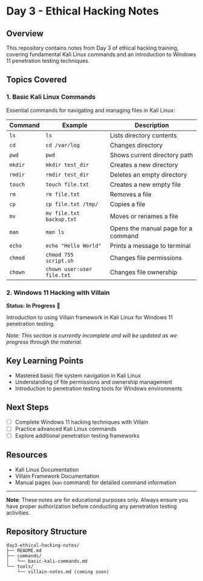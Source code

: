 # Day 3 - Ethical Hacking Notes

## Overview
This repository contains notes from Day 3 of ethical hacking training, covering fundamental Kali Linux commands and an introduction to Windows 11 penetration testing techniques.

## Topics Covered

### 1. Basic Kali Linux Commands

Essential commands for navigating and managing files in Kali Linux:

| Command | Example | Description |
|---------|---------|-------------|
| `ls` | `ls` | Lists directory contents |
| `cd` | `cd /var/log` | Changes directory |
| `pwd` | `pwd` | Shows current directory path |
| `mkdir` | `mkdir test_dir` | Creates a new directory |
| `rmdir` | `rmdir test_dir` | Deletes an empty directory |
| `touch` | `touch file.txt` | Creates a new empty file |
| `rm` | `rm file.txt` | Removes a file |
| `cp` | `cp file.txt /tmp/` | Copies a file |
| `mv` | `mv file.txt backup.txt` | Moves or renames a file |
| `man` | `man ls` | Opens the manual page for a command |
| `echo` | `echo "Hello World"` | Prints a message to terminal |
| `chmod` | `chmod 755 script.sh` | Changes file permissions |
| `chown` | `chown user:user file.txt` | Changes file ownership |

### 2. Windows 11 Hacking with Villain

**Status: In Progress** 🚧

Introduction to using Villain framework in Kali Linux for Windows 11 penetration testing.

*Note: This section is currently incomplete and will be updated as we progress through the material.*

## Key Learning Points

- Mastered basic file system navigation in Kali Linux
- Understanding of file permissions and ownership management
- Introduction to penetration testing tools for Windows environments

## Next Steps

- [ ] Complete Windows 11 hacking techniques with Villain
- [ ] Practice advanced Kali Linux commands
- [ ] Explore additional penetration testing frameworks

## Resources

- Kali Linux Documentation
- Villain Framework Documentation
- Manual pages (`man` command) for detailed command information

---

**Note**: These notes are for educational purposes only. Always ensure you have proper authorization before conducting any penetration testing activities.

## Repository Structure

```
day3-ethical-hacking-notes/
├── README.md
├── commands/
│   └── basic-kali-commands.md
└── tools/
    └── villain-notes.md (coming soon)
```
